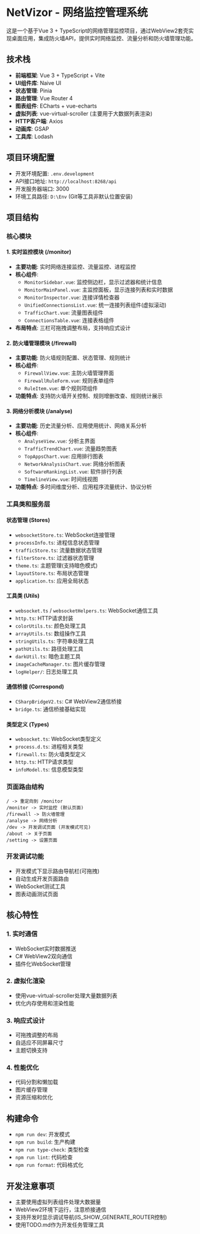 # NetVizor - 网络监控管理系统

这是一个基于Vue 3 + TypeScript的网络管理监控项目，通过WebView2套壳实现桌面应用，集成防火墙API，提供实时网络监控、流量分析和防火墙管理功能。

## 技术栈
- **前端框架**: Vue 3 + TypeScript + Vite
- **UI组件库**: Naive UI
- **状态管理**: Pinia
- **路由管理**: Vue Router 4
- **图表组件**: ECharts + vue-echarts
- **虚拟列表**: vue-virtual-scroller (主要用于大数据列表渲染)
- **HTTP客户端**: Axios
- **动画库**: GSAP
- **工具库**: Lodash

## 项目环境配置
- 开发环境配置: `.env.development`
- API接口地址: `http://localhost:8268/api`
- 开发服务器端口: 3000
- 环境工具路径: `D:\Env` (Git等工具非默认位置安装)

## 项目结构

### 核心模块

#### 1. 实时监控模块 (/monitor)
- **主要功能**: 实时网络连接监控、流量监控、进程监控
- **核心组件**:
  - `MonitorSidebar.vue`: 监控侧边栏，显示过滤器和统计信息
  - `MonitorMainPanel.vue`: 主监控面板，显示连接列表和实时数据
  - `MonitorInspector.vue`: 连接详情检查器
  - `UnifiedConnectionsList.vue`: 统一连接列表组件(虚拟滚动)
  - `TrafficChart.vue`: 流量图表组件
  - `ConnectionsTable.vue`: 连接表格组件
- **布局特点**: 三栏可拖拽调整布局，支持响应式设计

#### 2. 防火墙管理模块 (/firewall)
- **主要功能**: 防火墙规则配置、状态管理、规则统计
- **核心组件**:
  - `FirewallView.vue`: 主防火墙管理界面
  - `FirewallRuleForm.vue`: 规则表单组件
  - `RuleItem.vue`: 单个规则项组件
- **功能特点**: 支持防火墙开关控制、规则增删改查、规则统计展示

#### 3. 网络分析模块 (/analyse)
- **主要功能**: 历史流量分析、应用使用统计、网络关系分析
- **核心组件**:
  - `AnalyseView.vue`: 分析主界面
  - `TrafficTrendChart.vue`: 流量趋势图表
  - `TopAppsChart.vue`: 应用排行图表
  - `NetworkAnalysisChart.vue`: 网络分析图表
  - `SoftwareRankingList.vue`: 软件排行列表
  - `TimelineView.vue`: 时间线视图
- **功能特点**: 多时间维度分析、应用程序流量统计、协议分析

### 工具类和服务层

#### 状态管理 (Stores)
- `websocketStore.ts`: WebSocket连接管理
- `processInfo.ts`: 进程信息状态管理
- `trafficStore.ts`: 流量数据状态管理
- `filterStore.ts`: 过滤器状态管理
- `theme.ts`: 主题管理(支持暗色模式)
- `layoutStore.ts`: 布局状态管理
- `application.ts`: 应用全局状态

#### 工具类 (Utils)
- `websocket.ts` / `websocketHelpers.ts`: WebSocket通信工具
- `http.ts`: HTTP请求封装
- `colorUtils.ts`: 颜色处理工具
- `arrayUtils.ts`: 数组操作工具
- `stringUtils.ts`: 字符串处理工具
- `pathUtils.ts`: 路径处理工具
- `darkUtil.ts`: 暗色主题工具
- `imageCacheManager.ts`: 图片缓存管理
- `logHelper/`: 日志处理工具

#### 通信桥接 (Correspond)
- `CSharpBridgeV2.ts`: C# WebView2通信桥接
- `bridge.ts`: 通信桥接基础实现

#### 类型定义 (Types)
- `websocket.ts`: WebSocket类型定义
- `process.d.ts`: 进程相关类型
- `firewall.ts`: 防火墙类型定义
- `http.ts`: HTTP请求类型
- `infoModel.ts`: 信息模型类型

### 页面路由结构
```
/ -> 重定向到 /monitor
/monitor -> 实时监控 (默认页面)
/firewall -> 防火墙管理
/analyse -> 网络分析
/dev -> 开发调试页面 (开发模式可见)
/about -> 关于页面
/setting -> 设置页面
```

### 开发调试功能
- 开发模式下显示路由导航栏(可拖拽)
- 自动生成开发页面路由
- WebSocket测试工具
- 图表动画测试页面

## 核心特性

### 1. 实时通信
- WebSocket实时数据推送
- C# WebView2双向通信
- 插件化WebSocket管理

### 2. 虚拟化渲染
- 使用vue-virtual-scroller处理大量数据列表
- 优化内存使用和渲染性能

### 3. 响应式设计
- 可拖拽调整的布局
- 自适应不同屏幕尺寸
- 主题切换支持

### 4. 性能优化
- 代码分割和懒加载
- 图片缓存管理
- 资源压缩和优化

## 构建命令
- `npm run dev`: 开发模式
- `npm run build`: 生产构建
- `npm run type-check`: 类型检查
- `npm run lint`: 代码检查
- `npm run format`: 代码格式化

## 开发注意事项
- 主要使用虚拟列表组件处理大数据量
- WebView2环境下运行，注意桥接通信
- 支持开发时显示调试导航(IS_SHOW_GENERATE_ROUTER控制)
- 使用TODO.md作为开发任务管理工具








